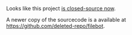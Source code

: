 Looks like this project [is closed-source now](https://www.reddit.com/r/filebot/comments/efe72i/filebot_source_code_removed/).

A newer copy of the sourcecode is a available at https://github.com/deleted-repo/filebot.
